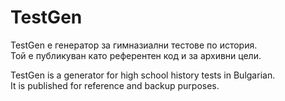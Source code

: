 # TestGen

TestGen е генератор за гимназиални тестове по история.  
Той е публикуван като референтен код и за архивни цели.  

TestGen is a generator for high school history tests in Bulgarian.  
It is published for reference and backup purposes.  
